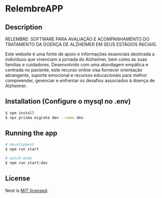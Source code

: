 # RelembreAPP

## Description

RELEMBRE: SOFTWARE PARA AVALIAÇÃO E ACOMPANHAMENTO DO TRATAMENTO DA DOENÇA DE ALZHEIMER EM SEUS ESTÁGIOS INICIAIS.

Este website é uma fonte de apoio e informações essenciais destinada a indivíduos que vivenciam a jornada do Alzheimer, bem como às suas famílias e cuidadores. Desenvolvido com uma abordagem empática e centrada no paciente, este recurso online visa fornecer orientação abrangente, suporte emocional e recursos educacionais para melhor compreender, gerenciar e enfrentar os desafios associados à doença de Alzheimer.

## Installation (Configure o mysql no .env)

```bash
$ npm install
$ npx prisma migrate dev --name dev
```

## Running the app

```bash
# development
$ npm run start

# watch mode
$ npm run start:dev
```

## License

Nest is [MIT licensed](LICENSE).
